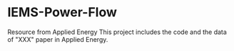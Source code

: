# IEMS-Power-Flow
Resource from Applied Energy
This project includes the code and the data of "XXX" paper in Applied Energy.
